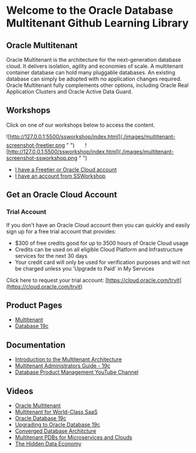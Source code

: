 # Welcome to the Oracle Database Multitenant Github Learning Library

## Oracle Multitenant

Oracle Multitenant is the architecture for the next-generation database cloud. It delivers isolation, agility and economies of scale. A multitenant container database can hold many pluggable databases. An existing database can simply be adopted with no application changes required. Oracle Multitenant fully complements other options, including Oracle Real Application Clusters and Oracle Active Data Guard.  

## Workshops
Click on one of our workshops below to access the content.

![http://127.0.0.1:5500/ssworkshop/index.html](./images/multitenant-screenshot-freetier.png " ")  ![](./images/transparent.png " ")       ![http://127.0.0.1:5500/ssworkshop/index.html](./images/multitenant-screenshot-ssworkshop.png " ") 

- [I have a Freetier or Oracle Cloud account](http://127.0.0.1:5500/ssworkshop/index.html?lab=lab-workshop-setup)
- [I have an account from SSWorkshop](http://127.0.0.1:5500/ssworkshop/index.html?lab=lab-workshop-setup)


## Get an Oracle Cloud Account

### Trial Account
If you don't have an Oracle Cloud account then you can quickly and easily sign up for a free trial account that provides:
- $300 of free credits good for up to 3500 hours of Oracle Cloud usage
- Credits can be used on all eligible Cloud Platform and Infrastructure services for the next 30 days
- Your credit card will only be used for verification purposes and will not be charged unless you 'Upgrade to Paid' in My Services

Click here to request your trial account: [https://cloud.oracle.com/tryit](https://cloud.oracle.com/tryit)


## Product Pages
- [Multitenant](https://www.oracle.com/database/technologies/multitenant.html)
- [Database 19c](https://www.oracle.com/database/technologies/multitenant.html)



## Documentation
- [Introduction to the Multitenant Architecture](https://docs.oracle.com/en/database/oracle/oracle-database/19/multi/introduction-to-the-multitenant-architecture.html#GUID-267F7D12-D33F-4AC9-AA45-E9CD671B6F22)
- [Multitenant Administrators Guide - 19c](https://docs.oracle.com/en/database/oracle/oracle-database/19/multi/index.html)
- [Database Product Management YouTube Channel](https://www.youtube.com/channel/UCr6mzwq_gcdsefQWBI72wIQ)


## Videos
- [Oracle Multitenant](https://www.youtube.com/watch?v=lho1kurDVWE)
- [Multitenant for World-Class SaaS](https://www.youtube.com/watch?v=-okrTDHqAdA)
- [Oracle Database 19c](https://www.youtube.com/watch?v=EVPNyL2vAVI)
- [Upgrading to Oracle Database 19c](https://www.youtube.com/watch?v=lOzL5irmuJo)
- [Converged Database Architcture](https://www.youtube.com/watch?v=9d76-LhgMQs)
- [Multitenant PDBs for Microservices and Clouds](https://www.youtube.com/watch?v=JdfATqdXuRc)
- [The Hidden Data Economy](https://www.youtube.com/watch?v=CP3pwAwNepU)





